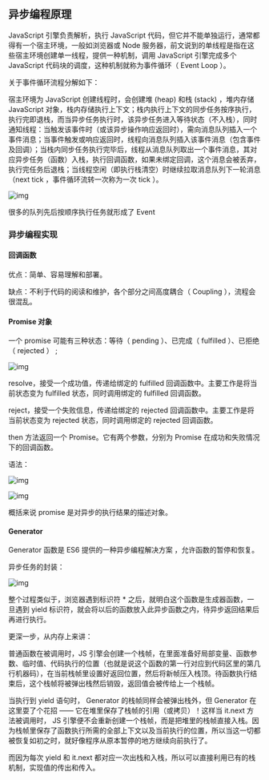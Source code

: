 ## 异步编程原理

JavaScript 引擎负责解析，执行 JavaScript 代码，但它并不能单独运行，通常都得有一个宿主环境，一般如浏览器或 Node 服务器，前文说到的单线程是指在这些宿主环境创建单一线程，提供一种机制，调用 JavaScript 引擎完成多个 JavaScript 代码块的调度，这种机制就称为事件循环（ Event Loop ）。

关于事件循环流程分解如下：

宿主环境为 JavaScript 创建线程时，会创建堆 (heap) 和栈 (stack) ，堆内存储 JavaScript 对象，栈内存储执行上下文；栈内执行上下文的同步任务按序执行，执行完即退栈，而当异步任务执行时，该异步任务进入等待状态（不入栈），同时通知线程：当触发该事件时（或该异步操作响应返回时），需向消息队列插入一个事件消息；当事件触发或响应返回时，线程向消息队列插入该事件消息（包含事件及回调）；当栈内同步任务执行完毕后，线程从消息队列取出一个事件消息，其对应异步任务（函数）入栈，执行回调函数，如果未绑定回调，这个消息会被丢弃，执行完任务后退栈；当线程空闲（即执行栈清空）时继续拉取消息队列下一轮消息（next tick ，事件循环流转一次称为一次 tick ）。



![img](https://pics0.baidu.com/feed/0b46f21fbe096b63bd7dd5dd79c34f40e9f8acc8.jpeg?token=4eca9533d590b3ed5e2e6922f0b2f7f2&s=25B06D335D38DE011A4534CB02008033)



很多的队列先后按顺序执行任务就形成了 Event



### 异步编程实现

#### 回调函数

优点：简单、容易理解和部署。

缺点：不利于代码的阅读和维护，各个部分之间高度耦合（ Coupling ），流程会很混乱。



#### Promise 对象

一个 promise 可能有三种状态：等待（ pending ）、已完成（ fulfilled ）、已拒绝（ rejected ） ;



![img](https://pics4.baidu.com/feed/72f082025aafa40ffd6105ccde94cb4b79f01975.jpeg?token=ca08273304b97bbb1f079bc3c4fd60d2&s=0C98ED1209D86CC80EDDC5DE0000D0B1)



resolve，接受一个成功值，传递给绑定的 fulfilled 回调函数中。主要工作是将当前状态变为 fulfilled 状态，同时调用绑定的 fulfilled 回调函数。

reject，接受一个失败信息，传递给绑定的 rejected 回调函数中。主要工作是将当前状态变为 rejected 状态，同时调用绑定的 rejected 回调函数。

then 方法返回一个 Promise。它有两个参数，分别为 Promise 在成功和失败情况下的回调函数。

语法：



![img](https://pics1.baidu.com/feed/e850352ac65c1038cfb273fcc7e15b17b17e8931.jpeg?token=0b84ad8e7ccb941b4adf70720dd0d877&s=6D9AEC121F406D430CFCE5DA0000D0B2)





![img](https://pics3.baidu.com/feed/dc54564e9258d10962760abda7a804bb6d814d19.jpeg?token=3d55d771aa3792b50b2603d9662fe9f7&s=59A83C72953044231C75E8DE0000C0B3)



概括来说 promise 是对异步的执行结果的描述对象。



#### Generator

Generator 函数是 ES6 提供的一种异步编程解决方案 ，允许函数的暂停和恢复。

异步任务的封装：



![img](https://pics1.baidu.com/feed/a044ad345982b2b751bdbddb445d03eb77099b80.jpeg?token=528b67eb6f61d06dcbf8d5787c676dc2&s=4D00ED1201D84DC8187C01DA000050B2)



整个过程类似于，浏览器遇到标识符 * 之后，就明白这个函数是生成器函数，一旦遇到 yield 标识符，就会将以后的函数放入此异步函数之内，待异步返回结果后再进行执行。

更深一步，从内存上来讲：

普通函数在被调用时，JS 引擎会创建一个栈帧，在里面准备好局部变量、函数参数、临时值、代码执行的位置（也就是说这个函数的第一行对应到代码区里的第几行机器码），在当前栈帧里设置好返回位置，然后将新帧压入栈顶。待函数执行结束后，这个栈帧将被弹出栈然后销毁，返回值会被传给上一个栈帧。

当执行到 yield 语句时， Generator 的栈帧同样会被弹出栈外，但 Generator 在这里耍了个花招 —— 它在堆里保存了栈帧的引用（或拷贝）！这样当 it.next 方法被调用时， JS 引擎便不会重新创建一个栈帧，而是把堆里的栈帧直接入栈。因为栈帧里保存了函数执行所需的全部上下文以及当前执行的位置，所以当这一切都被恢复如初之时，就好像程序从原本暂停的地方继续向前执行了。

而因为每次 yield 和 it.next 都对应一次出栈和入栈，所以可以直接利用已有的栈机制，实现值的传出和传入。